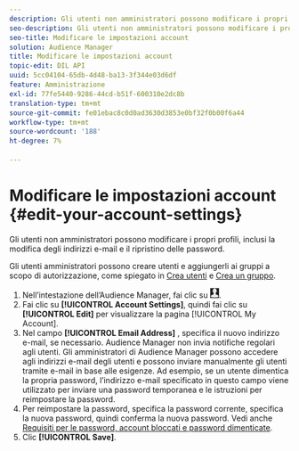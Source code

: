 ```yaml
---
description: Gli utenti non amministratori possono modificare i propri profili, inclusi la modifica degli indirizzi e-mail e il ripristino delle password.
seo-description: Gli utenti non amministratori possono modificare i propri profili, inclusi la modifica degli indirizzi e-mail e il ripristino delle password.
seo-title: Modificare le impostazioni account
solution: Audience Manager
title: Modificare le impostazioni account
topic-edit: DIL API
uuid: 5cc04104-65db-4d48-ba13-3f344e03d6df
feature: Amministrazione
exl-id: 77fe5440-9286-44cd-b51f-600310e2dc8b
translation-type: tm+mt
source-git-commit: fe01ebac8c0d0ad3630d3853e0bf32f0b00f6a44
workflow-type: tm+mt
source-wordcount: '188'
ht-degree: 7%

---
```


# Modificare le impostazioni account {#edit-your-account-settings}

Gli utenti non amministratori possono modificare i propri profili, inclusi la modifica degli indirizzi e-mail e il ripristino delle password.

<!-- t_edit_account_settings.xml -->

Gli utenti amministratori possono creare utenti e aggiungerli ai gruppi a scopo di autorizzazione, come spiegato in [Crea utenti](../../features/administration/administration-overview.md#create-users) e [Crea un gruppo](../../features/administration/administration-overview.md#create-group).

1. Nell’intestazione dell’Audience Manager, fai clic su ![](assets/icon_profile.png).
1. Fai clic su **[!UICONTROL Account Settings]**, quindi fai clic su **[!UICONTROL Edit]** per visualizzare la pagina [!UICONTROL My Account].
1. Nel campo **[!UICONTROL Email Address]** , specifica il nuovo indirizzo e-mail, se necessario. Audience Manager non invia notifiche regolari agli utenti. Gli amministratori di Audience Manager possono accedere agli indirizzi e-mail degli utenti e possono inviare manualmente gli utenti tramite e-mail in base alle esigenze. Ad esempio, se un utente dimentica la propria password, l’indirizzo e-mail specificato in questo campo viene utilizzato per inviare una password temporanea e le istruzioni per reimpostare la password.
1. Per reimpostare la password, specifica la password corrente, specifica la nuova password, quindi conferma la nuova password.
Vedi anche [Requisiti per le password, account bloccati e password dimenticate](../../reference/password-requirements.md).
1. Clic **[!UICONTROL Save]**.
